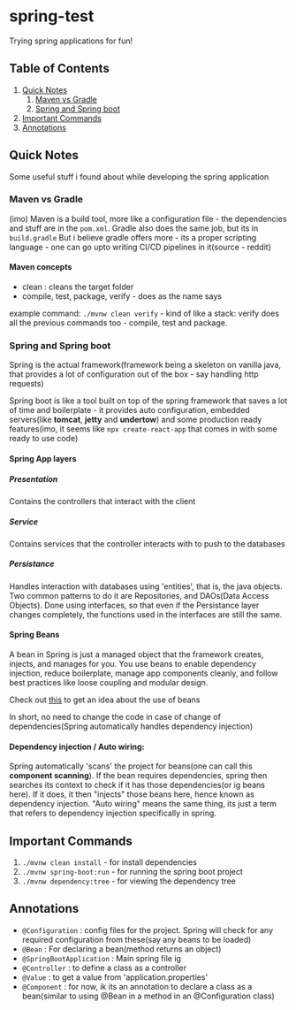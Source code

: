 # spring-test

Trying spring applications for fun!

## Table of Contents

1. [Quick Notes](#quk_not)
   1. [Maven vs Gradle](#mvn_gdl)
   2. [Spring and Spring boot](#spr_spb)
2. [Important Commands](#imp_cmd)
3. [Annotations](#ann)

## Quick Notes

Some useful stuff i found about while developing the spring application
<a id= "quk_not" ></a>

### Maven vs Gradle

(imo)
Maven is a build tool, more like a configuration file - the dependencies and stuff are in the `pom.xml`. Gradle also does the same job, but its in `build.gradle`
But i believe gradle offers more - its a proper scripting language - one can go upto writing CI/CD pipelines in it(source - reddit)

#### Maven concepts
- clean : cleans the target folder
- compile, test, package, verify - does as the name says

example command: `./mvnw clean verify` - kind of like a stack: verify does all the previous commands too - compile, test and package.

<a id = "mvn_gdl" ></a>

### Spring and Spring boot

Spring is the actual framework(framework being a skeleton on vanilla java, that provides a lot of configuration out of the box - say handling http requests)

Spring boot is like a tool built on top of the spring framework that saves a lot of time and boilerplate - it provides auto configuration, embedded servers(like **tomcat**, **jetty** and **undertow**) and some production ready features(imo, it seems like `npx create-react-app` that comes in with some ready to use code)

<a id = "spr_spb" ></a>

#### Spring App layers
##### Presentation
Contains the controllers that interact with the client

##### Service
Contains services that the controller interacts with to push to the databases

##### Persistance
Handles interaction with databases using 'entities', that is, the java objects. Two common patterns to do it are Repositories, and DAOs(Data Access Objects). Done using interfaces, so that even if the Persistance layer changes completely, the functions used in the interfaces are still the same.

#### Spring Beans
A bean in Spring is just a managed object that the framework creates, injects, and manages for you.
You use beans to enable dependency injection, reduce boilerplate, manage app components cleanly, and follow best practices like loose coupling and modular design.

Check out [this](https://github.com/devtiro/course-spring-boot/tree/main/4_dependency_injection) to get an idea about the use of beans

In short, no need to change the code in case of change of dependencies(Spring automatically handles dependency injection)

#### Dependency injection / Auto wiring:
Spring automatically 'scans' the project for beans(one can call this **component scanning**). If the bean requires dependencies, spring then searches its context to check if it has those dependencies(or ig beans here). If it does, it then "injects" those beans here, hence known as dependency injection. "Auto wiring" means the same thing, its just a term that refers to dependency injection specifically in spring.

## Important Commands

1. `./mvnw clean install` - for install dependencies
2. `./mvnw spring-boot:run` - for running the spring boot project
3. `./mvnw dependency:tree` - for viewing the dependency tree

<a id="imp_cmd"></a>

## Annotations

- `@Configuration` : config files for the project. Spring will check for any required configuration from these(say any beans to be loaded)
- `@Bean` : For declaring a bean(method returns an object)
- `@SpringBootApplication` : Main spring file ig
- `@Controller` : to define a class as a controller
- `@Value` : to get a value from 'application.properties'
- `@Component` : for now, ik its an annotation to declare a class as a bean(similar to using @Bean in a method in an @Configuration class)


